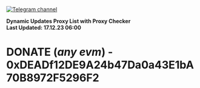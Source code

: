 [![Telegram channel](https://img.shields.io/endpoint?url=https://runkit.io/damiankrawczyk/telegram-badge/branches/master?url=https://t.me/n4z4v0d)](https://t.me/n4z4v0d) 

**Dynamic Updates Proxy List with Proxy Checker**  
**Last Updated: 17.12.23 06:00**

# DONATE (_any evm_) - 0xDEADf12DE9A24b47Da0a43E1bA70B8972F5296F2
